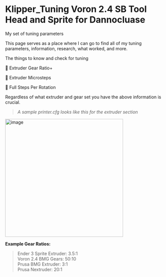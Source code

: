 
# Klipper_Tuning Voron 2.4 SB Tool Head and Sprite for Dannocluase
My set of tuning parameters

This page serves as a place where I can go to find all of my tuning parameters, information, research, what worked, and more.


The things to know and check for tuning
   
   &#x1F535; Extruder Gear Ratio+
   
   &#x1F535; Extruder Microsteps
   
   &#x1F535; Full Steps Per Rotation

Regardless of what extruder and gear set you have the above information is crucial.

>  _A sample printer.cfg looks like this for the extruder section_  
   
<img width="378" alt="image" src="https://github.com/DirtyKityLitter/Klipper_Tuning/assets/118041236/ba4662de-77c3-4ad0-8be6-3f962509a952">

**Example Gear Ratios:<br>**
  >Ender 3 Sprite Extruder: 3.5:1<br>
   Voron 2.4 BMG Gears: 50:10<br>
   Prusa BMG Extruder: 3:1<br>
   Prusa Nextruder: 20:1<br>










